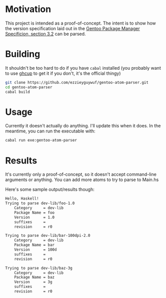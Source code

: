 Motivation
==========

This project is intended as a proof-of-concept. The intent is to show how the
version specification laid out in the [Gentoo Package Manager Specificion,
section 3.2](https://dev.gentoo.org/~ulm/pms/head/pms.html#x1-250003.2) can be
parsed.

Building
========

It shouldn't be too hard to do if you have `cabal` installed (you probably want
to use [ghcup](https://www.haskell.org/ghcup/) to get it if you don't, it's the
official thingy)

```sh
git clone https://github.com/ezzieyguywuf/gentoo-atom-parser.git
cd gentoo-atom-parser
cabal build
```

Usage
=====

Currently it doesn't actually do anything. I'll update this when it does. In the
meantime, you can run the executable with:

```sh
cabal run exe:gentoo-atom-parser
```

Results
=======

It's currently only a proof-of-concept, so it doesn't accept command-line
arguments or anything. You can add more atoms to try to parse to Main.hs 

Here's some sample output/results though:

```sh
Hello, Haskell!
Trying to parse dev-lib/foo-1.0
    Category     = dev-lib
    Package Name = foo
    Version      = 1.0
    suffixes     = 
    revision     = r0

Trying to parse dev-lib/bar-100dpi-2.0
    Category     = dev-lib
    Package Name = bar
    Version      = 100d
    suffixes     = 
    revision     = r0

Trying to parse dev-lib/baz-3g
    Category     = dev-lib
    Package Name = baz
    Version      = 3g
    suffixes     = 
    revision     = r0

```
